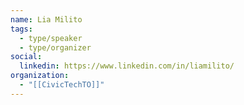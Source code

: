 ```yaml
---
name: Lia Milito
tags:
  - type/speaker
  - type/organizer
social:
  linkedin: https://www.linkedin.com/in/liamilito/
organization:
  - "[[CivicTechTO]]"
---
```

